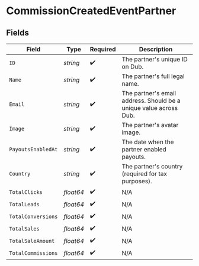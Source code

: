 # CommissionCreatedEventPartner


## Fields

| Field                                                             | Type                                                              | Required                                                          | Description                                                       |
| ----------------------------------------------------------------- | ----------------------------------------------------------------- | ----------------------------------------------------------------- | ----------------------------------------------------------------- |
| `ID`                                                              | *string*                                                          | :heavy_check_mark:                                                | The partner's unique ID on Dub.                                   |
| `Name`                                                            | *string*                                                          | :heavy_check_mark:                                                | The partner's full legal name.                                    |
| `Email`                                                           | *string*                                                          | :heavy_check_mark:                                                | The partner's email address. Should be a unique value across Dub. |
| `Image`                                                           | *string*                                                          | :heavy_check_mark:                                                | The partner's avatar image.                                       |
| `PayoutsEnabledAt`                                                | *string*                                                          | :heavy_check_mark:                                                | The date when the partner enabled payouts.                        |
| `Country`                                                         | *string*                                                          | :heavy_check_mark:                                                | The partner's country (required for tax purposes).                |
| `TotalClicks`                                                     | *float64*                                                         | :heavy_check_mark:                                                | N/A                                                               |
| `TotalLeads`                                                      | *float64*                                                         | :heavy_check_mark:                                                | N/A                                                               |
| `TotalConversions`                                                | *float64*                                                         | :heavy_check_mark:                                                | N/A                                                               |
| `TotalSales`                                                      | *float64*                                                         | :heavy_check_mark:                                                | N/A                                                               |
| `TotalSaleAmount`                                                 | *float64*                                                         | :heavy_check_mark:                                                | N/A                                                               |
| `TotalCommissions`                                                | *float64*                                                         | :heavy_check_mark:                                                | N/A                                                               |